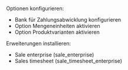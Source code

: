 Optionen konfigurieren:
* Bank für Zahlungsabwicklung konfigurieren
* Option Mengeneinheiten aktivieren
* Option Produktvarianten aktivieren

Erweiterungen installieren:
* Sale enterprise (sale_enterprise)
* Sales timesheet (sale_timesheet_enterprise)